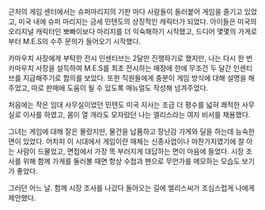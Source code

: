 근처의 게임 센터에서는 슈퍼마리지의 기판 마다 사람들이 들러붙어 게임을 즐기고 있었고, 미국 내에 슈퍼 마리지는 금세 민텐도의 상징적인 캐릭터가 되었다. 아이들은 미국의 오리지널 캐릭터인 뽀빠이보다 마리지를 더 익숙해하기 시작했고, 드디어 몇몇의 가게로부터 M.E.S의 수주 문의가 들어오기 시작했다.

카마우치 사장에게 부탁한 전시 인센티브는 2달만 진행하기로 했지만, 나는 다시 한 번 카마우치 사장을 설득하여 M.E.S를 최초 전시하는 매장에 한에 무조건 두 달간 인센티브를 지급해주기로 합의를 보았다. 또한 직원들에게 충분이 게임 방식에 대해 설명을 해주었고, 따로 판매에 도움이 될 수 있도록 매뉴얼도 작성해 넘겨주었다.

처음에는 작은 임대 사무실이었던 민텐도 미국 지사는 조금 더 평수를 넓혀 쾌적한 사무실로 이사를 하였고, 몸이 열 개라도 모자랐던 나는 엘리스라는 여자 비서를 채용했다.

그녀는 게임에 대해 잘은 몰랐지만, 물건을 납품하고 장난감 가게와 딜을 하는데 능숙한 면이 있었다. 어차피 이 시대에서 게임이란 매체는 신종사업이나 마찬가지였기에 잘 아는 사람이 드물었고, 면접에서 가장 똑 부러지게 대답하는 면이 마음에 들었다. 시장 조사를 위해 함께 가게를 둘러볼 때면 항상 수첩과 펜으로 무언가를 메모하는 모습도 보기가 좋았다. 

그러던 어느 날. 함께 시장 조사를 나갔다 돌아오는 길에 엘리스씨가 조심스럽게 나에게 제안했다.